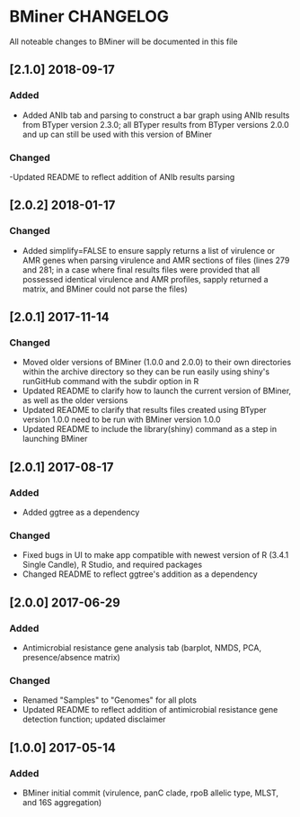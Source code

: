 # BMiner CHANGELOG

All noteable changes to BMiner will be documented in this file

## [2.1.0] 2018-09-17
### Added
- Added ANIb tab and parsing to construct a bar graph using ANIb results from BTyper version 2.3.0; all BTyper results from BTyper versions 2.0.0 and up can still be used with this version of BMiner

### Changed
-Updated README to reflect addition of ANIb results parsing

## [2.0.2] 2018-01-17
### Changed
- Added simplify=FALSE to ensure sapply returns a list of virulence or AMR genes when parsing virulence and AMR sections of files (lines 279 and 281; in a case where final results files were provided that all possessed identical virulence and AMR profiles, sapply returned a matrix, and BMiner could not parse the files)

## [2.0.1] 2017-11-14
### Changed
- Moved older versions of BMiner (1.0.0 and 2.0.0) to their own directories within the archive directory so they can be run easily using shiny's runGitHub command with the subdir option in R 
- Updated README to clarify how to launch the current version of BMiner, as well as the older versions
- Updated README to clarify that results files created using BTyper version 1.0.0 need to be run with BMiner version 1.0.0
- Updated README to include the library(shiny) command as a step in launching BMiner

## [2.0.1] 2017-08-17
### Added
- Added ggtree as a dependency

### Changed
- Fixed bugs in UI to make app compatible with newest version of R (3.4.1 Single Candle), R Studio, and required packages
- Changed README to reflect ggtree's addition as a dependency

## [2.0.0] 2017-06-29

### Added
- Antimicrobial resistance gene analysis tab (barplot, NMDS, PCA, presence/absence matrix) 

### Changed
- Renamed "Samples" to "Genomes" for all plots
- Updated README to reflect addition of antimicrobial resistance gene detection function; updated disclaimer

## [1.0.0] 2017-05-14

### Added
- BMiner initial commit (virulence, panC clade, rpoB allelic type, MLST, and 16S aggregation)
